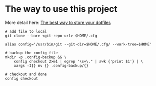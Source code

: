 # The way to use this project

More detail here: [The best way to store your dotfiles](https://www.atlassian.com/git/tutorials/dotfiles)

```
# add file to local
git clone --bare <git-repo-url> $HOME/.cfg

alias config='/usr/bin/git --git-dir=$HOME/.cfg/ --work-tree=$HOME'

# backup the config file
mkdir -p .config-backup && \
    config checkout 2>&1 | egrep "\s+\." | awk {'print $1'} | \
    xargs -I{} mv {} .config-backup/{}

# checkout and done
config checkout
```

